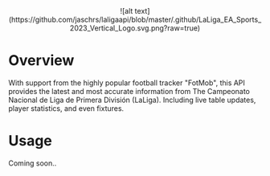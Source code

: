 <div align="center">
![alt text](https://github.com/jaschrs/laligaapi/blob/master/.github/LaLiga_EA_Sports_2023_Vertical_Logo.svg.png?raw=true)
</div>

# Overview
With support from the highly popular football tracker "FotMob", this API provides the latest and most accurate information from The Campeonato Nacional de Liga de Primera División (LaLiga). Including live table updates, player statistics, and even fixtures. 

# Usage
Coming soon..
